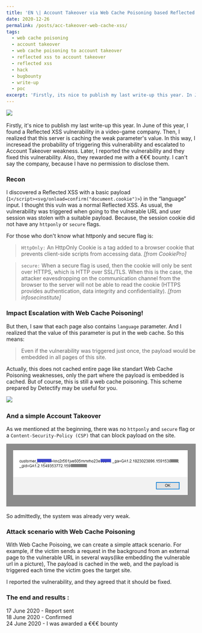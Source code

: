```yaml
---
title: 'EN \| Account Takeover via Web Cache Poisoning based Reflected XSS'
date: 2020-12-26
permalink: /posts/acc-takeover-web-cache-xss/
tags:
  - web cache poisoning
  - account takeover
  - web cache poisoning to account takeover
  - reflected xss to account takeover
  - reflected xss
  - hack
  - bugbounty
  - write-up
  - poc
excerpt: 'Firstly, its nice to publish my last write-up this year. In June of this year, I found a Reflected XSS vulnerability in a video-game company. Then, I realized that this server is caching the weak parameters value. In this way, I incresead the...'
---
```


<img src="https://lutfumertceylan.com.tr/images/web-cache.png"><br>

Firstly, it's nice to publish my last write-up this year. In June of this year, I found a Reflected XSS vulnerability in a video-game company. Then, I realized that this server is caching the weak parameter's value.
In this way, I incresead the probability of triggering this vulnerability and escalated to Account Takeover weakness.
Later, I reported the vulnerability and they fixed this vulnerability. Also, they rewarded me with a €€€ bounty. I can't say the company, because I have no permission to disclose them.

### Recon


I discovered a Reflected XSS with a basic payload<br> (`1</script><svg/onload=confirm("document.cookie")>`) in the “language” input. I thought this vuln was a normal Reflected XSS. As usual, the vulnerability was triggered when going to
the vulnerable URL and user session was stolen with a suitable payload. Because, the session cookie did not have any `httponly` or `secure` flags.

For those who don't know what httponly and secure flag is:
> `HttpOnly:` An HttpOnly Cookie is a tag added to a browser cookie that prevents client-side scripts from accessing data. <i>[from CookiePro]</i><br>

> `secure:` When a secure flag is used, then the cookie will only be sent over HTTPS, which is HTTP over SSL/TLS. When this is the case, the attacker eavesdropping on the communication channel from the browser to the server will not be able to read the cookie (HTTPS provides authentication, data integrity and confidentiality). <i>[from infosecinstitute]</i>

### Impact Escalation with Web Cache Poisoning!
But then, I saw that each page also contains `language` parameter. And I realized that the value of this parameter is put in the web cache. So this means:
> Even if the vulnerability was triggered just once, the payload would be embedded in all pages of this site. <br>

Actually, this does not cached entire page like standart Web Cache Poisoning weaknesses, only the part where the payload is embedded is cached. But of course, this is still a web cache poisoning. This scheme prepared by
Detectify may be useful for you.

<img src="https://blog.detectify.com/wp-content/uploads/2020/07/web_cache_poisoning.png"><br>

### And a simple Account Takeover

As we mentioned at the beginning, there was no `httponly` and `secure` flag or a `Content-Security-Policy (CSP)` that can block payload on the site.

<img src="/images/xsscac.png"><br>

So admittedly, the system was already very weak. 

### Attack scenario with Web Cache Poisoning
With Web Cache Poisoing, we can create a simple attack scenario. For example, if the victim sends a request in the background from an external page to the vulnerable URL in several ways(like embedding the vulnerable url in a picture),
The payload is cached in the web, and the payload is triggered each time the victim goes the target site.

I reported the vulnerability, and they agreed that it should be fixed.

### The end and results :

17 June 2020 - Report sent<br>
18 June 2020 - Confirmed<br>
24 June 2020 - I was awarded a €€€ bounty<br>
